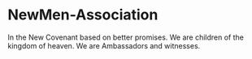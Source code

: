NewMen-Association
==================

In the New Covenant based on better promises. We are children of the kingdom of heaven. We are Ambassadors and witnesses.
